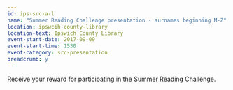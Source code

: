 ```yaml
---
id: ips-src-a-l
name: "Summer Reading Challenge presentation - surnames beginning M-Z"
location: ipswcih-county-library
location-text: Ipswich County Library
event-start-date: 2017-09-09
event-start-time: 1530
event-category: src-presentation
breadcrumb: y
---
```


Receive your reward for participating in the Summer Reading Challenge.
